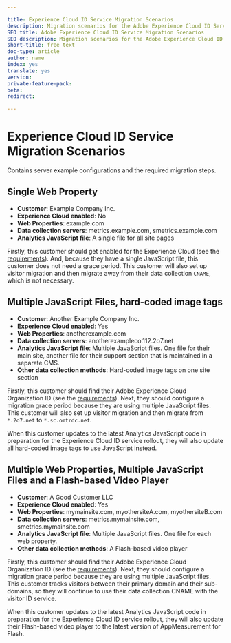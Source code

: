 ```yaml
---

title: Experience Cloud ID Service Migration Scenarios
description: Migration scenarios for the Adobe Experience Cloud ID Service
SEO title: Adobe Experience Cloud ID Service Migration Scenarios
SEO description: Migration scenarios for the Adobe Experience Cloud ID Service
short-title: free text
doc-type: article
author: name
index: yes
translate: yes
version:
private-feature-pack:
beta:
redirect:

---
```


# Experience Cloud ID Service Migration Scenarios

Contains server example configurations and the required migration steps.

## Single Web Property

+ **Customer**: Example Company Inc.
+ **Experience Cloud enabled**: No
+ **Web Properties**: example.com
+ **Data collection servers**: metrics.example.com, smetrics.example.com
+ **Analytics JavaScript file**: A single file for all site pages

Firstly, this customer should get enabled for the Experience Cloud \(see the [requirements](../reference-requirements.md)\). And, because they have a single JavaScript file, this customer does not need a grace period. This customer will also set up visitor migration and then migrate away from their data collection `CNAME`, which is not necessary.

## Multiple JavaScript Files, hard-coded image tags

+ **Customer**: Another Example Company Inc.
+ **Experience Cloud enabled**: Yes
+ **Web Properties**: anotherexample.com
+ **Data collection servers**: anotherexampleco.112.2o7.net
+ **Analytics JavaScript file**: Multiple JavaScript files. One file for their main site, another file for their support section that is maintained in a separate CMS.
+ **Other data collection methods**: Hard-coded image tags on one site section

Firstly, this customer should find their Adobe Experience Cloud Organization ID \(see the [requirements](../reference/reference-requirements.md)\). Next, they should configure a migration grace period because they are using multiple JavaScript files. This customer will also set up visitor migration and then migrate from `*.2o7.net` to `*.sc.omtrdc.net`.

When this customer updates to the latest Analytics JavaScript code in preparation for the Experience Cloud ID service rollout, they will also update all hard-coded image tags to use JavaScript instead.

## Multiple Web Properties, Multiple JavaScript Files and a Flash-based Video Player

+ **Customer**: A Good Customer LLC
+ **Experience Cloud enabled**: Yes
+ **Web Properties**: mymainsite.com, myothersiteA.com, myothersiteB.com
+ **Data collection servers**: metrics.mymainsite.com, smetrics.mymainsite.com
+ **Analytics JavaScript file**: Multiple JavaScript files. One file for each web property.
+ **Other data collection methods**: A Flash-based video player

Firstly, this customer should find their Adobe Experience Cloud Organization ID \(see the [requirements](mcvid-requirements.html#)\). Next, they should configure a migration grace period because they are using multiple JavaScript files. This customer tracks visitors between their primary domain and their sub-domains, so they will continue to use their data collection CNAME with the visitor ID service.

When this customer updates to the latest Analytics JavaScript code in preparation for the Experience Cloud ID service rollout, they will also update their Flash-based video player to the latest version of AppMeasurement for Flash.
